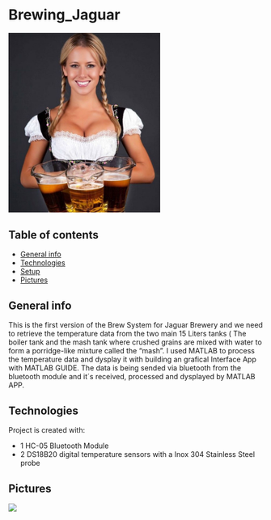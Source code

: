 
<h1> Brewing_Jaguar</h1>

<img src="https://github.com/NorberMV/Brewing_Jaguar/blob/master/beer_1.jpg" width="300">

## Table of contents
* [General info](#general-info)
* [Technologies](#technologies)
* [Setup](#setup)
* [Pictures](#Pictures)

## General info
This is the first version of the Brew System for Jaguar Brewery and we need to retrieve the temperature data from the two main 15 Liters tanks ( The boiler tank and the mash tank where crushed grains are mixed with water to form a porridge-like mixture called the “mash”. I used MATLAB to process the temperature data and dysplay it with building an grafical Interface App with MATLAB GUIDE.
The data is being sended via bluetooth from the bluetooth module and it´s received, processed and dysplayed by MATLAB
APP.

	
## Technologies
Project is created with:
* 1 HC-05 Bluetooth Module
* 2 DS18B20 digital temperature sensors with a Inox 304 Stainless Steel probe


## Pictures

<img src="https://github.com/NorberMV/Brewing_Jaguar/blob/master/beerSys.gif" width="500">

